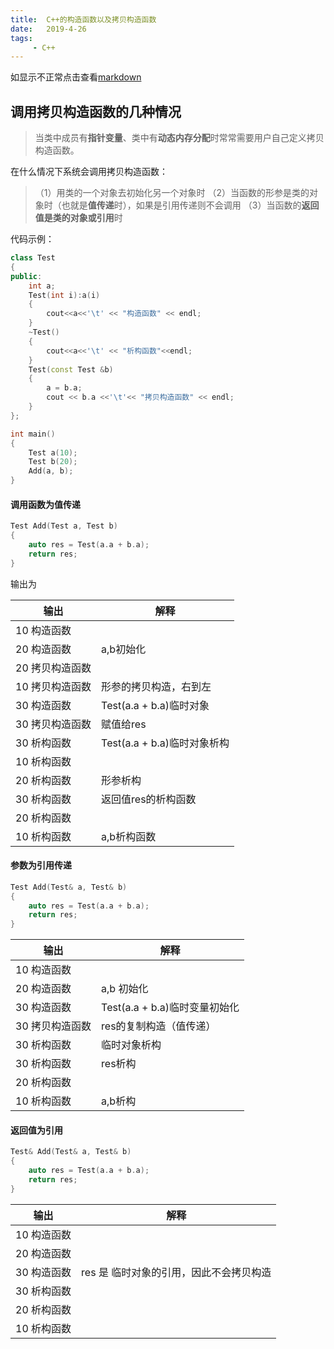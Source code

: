 ```yaml
---
title:  C++的构造函数以及拷贝构造函数
date:   2019-4-26
tags: 
	 - C++
---
```


如显示不正常点击查看[markdown](https://github.com/Wanger-SJTU/Wanger-SJTU.github.io/blob/master/_posts/2019-04-26-%E6%9E%84%E9%80%A0%E5%87%BD%E6%95%B0.md)

## 调用拷贝构造函数的几种情况

> 当类中成员有**指针变量**、类中有**动态内存分配**时常常需要用户自己定义拷贝构造函数。

在什么情况下系统会调用拷贝构造函数：
>（1）用类的一个对象去初始化另一个对象时
（2）当函数的形参是类的对象时（也就是**值传递**时），如果是引用传递则不会调用
（3）当函数的**返回值是类的对象或引用**时

代码示例：
```C++
class Test
{
public:
	int a;
	Test(int i):a(i)
	{
		cout<<a<<'\t' << "构造函数" << endl;
	}
	~Test()
	{
		cout<<a<<'\t' << "析构函数"<<endl;
	}
	Test(const Test &b)
	{
		a = b.a;
		cout << b.a <<'\t'<< "拷贝构造函数" << endl;
	}
};

int main()
{
	Test a(10);
	Test b(20);
	Add(a, b);
}
```

#### 调用函数为值传递
```cpp
Test Add(Test a, Test b)
{
	auto res = Test(a.a + b.a);
	return res;
}
```
输出为

输出|解释
--|--
10      构造函数|
20      构造函数 |a,b初始化
20      拷贝构造函数|
10      拷贝构造函数|形参的拷贝构造，右到左
30      构造函数 |Test(a.a + b.a)临时对象
30      拷贝构造函数| 赋值给res
30      析构函数 |Test(a.a + b.a)临时对象析构
10      析构函数|
20      析构函数|形参析构
30      析构函数|返回值res的析构函数
20      析构函数|
10      析构函数|a,b析构函数

#### 参数为引用传递
```cpp
Test Add(Test& a, Test& b)
{
	auto res = Test(a.a + b.a);
	return res;
}
```

输出|解释
--|--
10      构造函数|
20      构造函数|a,b 初始化
30      构造函数|Test(a.a + b.a)临时变量初始化
30      拷贝构造函数|res的复制构造（值传递）
30      析构函数|临时对象析构
30      析构函数|res析构
20      析构函数|
10      析构函数|a,b析构

#### 返回值为引用

```cpp
Test& Add(Test& a, Test& b)
{
	auto res = Test(a.a + b.a);
	return res;
}
```

输出|解释
--|--
10      构造函数|
20      构造函数|
30      构造函数|res 是 临时对象的引用，因此不会拷贝构造
30      析构函数|
20      析构函数|
10      析构函数|